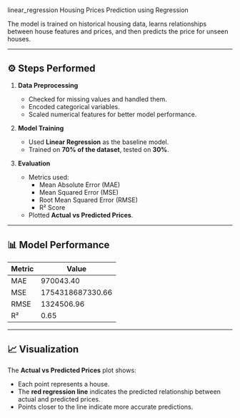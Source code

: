 #
linear_regression
Housing Prices Prediction using Regression
 
The model is trained on historical housing data, learns relationships between house features and prices, and then predicts the price for unseen houses.

---


## ⚙️ Steps Performed
1. **Data Preprocessing**
   - Checked for missing values and handled them.
   - Encoded categorical variables.
   - Scaled numerical features for better model performance.

2. **Model Training**
   - Used **Linear Regression** as the baseline model.
   - Trained on **70% of the dataset**, tested on **30%**.

3. **Evaluation**
   - Metrics used:
     - Mean Absolute Error (MAE)
     - Mean Squared Error (MSE)
     - Root Mean Squared Error (RMSE)
     - R² Score
   - Plotted **Actual vs Predicted Prices**.

---

## 📊 Model Performance
| Metric | Value |
|--------|-------|
| MAE    | 970043.40 |
| MSE    | 1754318687330.66 |
| RMSE   |1324506.96 |
| R²     | 0.65 |



---

## 📈 Visualization
The **Actual vs Predicted Prices** plot shows:
- Each point represents a house.
- The **red regression line** indicates the predicted relationship between actual and predicted prices.
- Points closer to the line indicate more accurate predictions.
